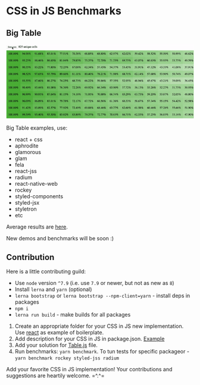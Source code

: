 # CSS in JS Benchmarks

## Big Table

![gif](https://github.com/A-gambit/CSS-IN-JS-Benchmarks/blob/master/img.gif)

Big Table examples, use:
- react + css
- aphrodite
- glamorous
- glam
- fela
- react-jss
- radium
- react-native-web
- rockey
- styled-components
- styled-jsx
- styletron
- etc

Average results are [here](https://github.com/A-gambit/CSS-IN-JS-Benchmarks/blob/master/RESULT.md).

New demos and benchmarks will be soon :)

## Contribution

Here is a little contributing guild:

- Use `node` version `^7.9` (i.e. use `7.9` or newer, but not as new as `8`)
- Install `lerna` and `yarn` (optional)
- `lerna bootstrap` or `lerna bootstrap --npm-client=yarn` - install deps in packages
- `npm i`
- `lerna run build` - make builds for all packages

1. Create an appropriate folder for your CSS in JS new implementation. Use [react](https://github.com/A-gambit/CSS-IN-JS-Benchmarks/tree/master/packages/big-table/react) as example of boilerplate.
2. Add description for your CSS in JS in package.json. [Example](https://github.com/A-gambit/CSS-IN-JS-Benchmarks/blob/master/packages/big-table/aphrodite/package.json#L33-L37)
3. Add your solution for [Table.js](https://github.com/A-gambit/CSS-IN-JS-Benchmarks/blob/master/packages/big-table/react/client/Table.js) file.
4. Run benchmarks: `yarn benchmark`. To tun tests for specific packageor - `yarn benchmark rockey styled-jss radium`


Add your favorite CSS in JS implementation!
Your contributions and suggestions are heartily welcome. =^.^=
